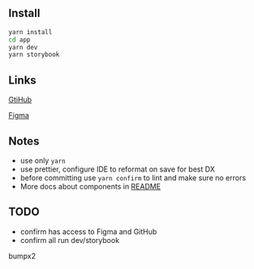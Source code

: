 ## Install

```bash
yarn install
cd app
yarn dev
yarn storybook
```

## Links

[GtiHub](https://github.com/affiliatets-com/aff)

[Figma](https://www.figma.com/file/CHxJV6V2o7WVj1rsYmRRWe/Affiliate_client_Design?node-id=0%3A1&t=b5ZG550bMTXpdqQ7-1)

## Notes
- use only `yarn`
- use prettier, configure IDE to reformat on save for best DX
- before committing use `yarn confirm` to lint and make sure no errors
- More docs about components in [README](https://github.com/affiliatets-com/aff/blob/2fd404b741d54d120928bb30290b30ef3b727d3f/app/src/components/ui/README.md)

## TODO
- confirm has access to Figma and GitHub
- confirm all run dev/storybook

bumpx2
